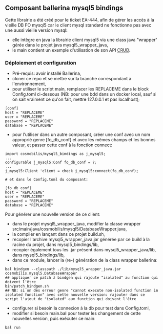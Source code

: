 ## Composant ballerina mysql5 bindings

Cette librairie a été créé pour le ticket EA-444, afin de gérer les accès à la vieille DB FO mysql5 car le client mysql standard ne fonctionne pas avec une aussi vieille version mysql:

* elle intègre en java la librairie client mysql5 via une class java "wrapper" gérée dans le projet java mysql5_wrapper_java,
* le main contient un exemple d'utilisation de son API [CRUD](https://fr.wikipedia.org/wiki/CRUD).

### Déploiement et configuration

* Pré-requis: avoir installé Ballerina,  
* cloner ce repo et se mettre sur la branche correspondant à l'environnement,
* pour utiliser le script main, remplacer les REPLACEME dans le block Config.toml ci-dessous (NB: pour une bdd dans un docker local, sauf si on sait vraiment ce qu'on fait, mettre 127.0.0.1 et pas localhost);
```
[conf]
host = "REPLACEME"
user = "REPLACEME"
password = "REPLACEME"
database = "REPLACEME"    
```
* pour l'utiliser dans un autre composant, créer une conf avec un nom approprié genre [fo_db_conf] et avec les mêmes champs et les bonnes valeur, et passer cette conf à la fonction connect:
```
import cosmobilis/mysql5_bindings as j_mysql5;
...
configurable j_mysql5:Conf fo_db_conf = ?;
...
j_mysql5:Client 'client = check j_mysql5:connect(fo_db_conf);

# et dans le Config.toml du composant:

[fo_db_conf]
host = "REPLACEME"
user = "REPLACEME"
password = "REPLACEME"
database = "REPLACEME"    
```

Pour générer une nouvelle version de ce client:
* dans le projet mysql5_wrapper_java, modifier la classe wrapper src/main/java/cosmobilis/mysql5/DatabaseWrapper.java,
* la compiler en lançant dans ce projet build.sh,
* recopier l'archive mysql5_wrapper_java.jar générée par ce build à la racine du projet, dans mysql5_bindings/lib,
* recopier également tous les .jar présent dans mysql5_wrapper_java/lib, dans mysql5_bindings/lib,
* dans ce module, lancer la (re-) génération de la class wrapper ballerina:
```
bal bindgen --classpath ./lib/mysql5_wrapper_java.jar cosmobilis.mysql5.DatabaseWrapper
## appliquer ce patch à bindgen qui rajoute "isolated" au fonction qui doivent l'être
bin/patch_bindgen.sh
## NB: si on des erreur genre "cannot execute non-isolated function in isolated function" avec cette nouvelle version: rajouter dans ce script l'ajout de "isolated" aux function qui doivent l'être
```
* configurer si besoin la connexion à la db pour test dans Config.toml,
* modifier si besoin main.bal pour tester les changement de cette nouvelles version, puis exécuter ce main:
```
bal run
```